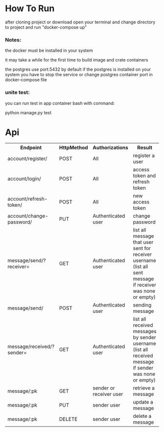 <h1>How To Run</h1>
<p>after cloning project or download open your terminal and 
change directory to project and run "docker-compose up" </p>
<h3>Notes:</h3>
<p>the docker must be installed in your system</p>
<p>it may take a while for the first time
to build image and crate containers</p>
<p>the postgres use port:5432 by default 
if the postgres is installed on your system you have to stop the service
or change postgres container port in docker-compose file</p>
<h3>unite test:</h3>
<p>you can run test in app container bash with command:</p>
<p>python manage.py test</p>

<h1>Api</h1>
<table>
    <tr>
        <th>Endpoint</th>
        <th>HttpMethod</th>
        <th>Authorizations</th>
        <th>Result</th>
    </tr>
    <tr>
        <td>account/register/</td>
        <td>POST</td>
        <td>All</td>
        <td>register a user</td>
    </tr>
    <tr>
        <tr>
        <td>account/login/</td>
        <td>POST</td>
        <td>All</td>
        <td>access token and refresh token</td>
    </tr>
    <tr>
        <tr>
        <td>account/refresh-token/</td>
        <td>POST</td>
        <td>All</td>
        <td>new access token </td>
    </tr>
    <tr>
        <tr>
        <td>account/change-password/</td>
        <td>PUT</td>
        <td>Authenticated user</td>
        <td>change password</td>
    </tr>
    <tr>
        <tr>
        <td>message/send/?receiver=</td>
        <td>GET</td>
        <td>Authenticated user</td>
        <td>list all message that user sent for receiver username
            (list all sent message if receiver was none or empty)</td>
    </tr>
    <tr>
        <tr>
        <td>message/send/</td>
        <td>POST</td>
        <td>Authenticated user</td>
        <td>sending message </td>
    </tr>
    <tr>
        <tr>
        <td>message/received/?sender=</td>
        <td>GET</td>
        <td>Authenticated user</td>
        <td>list all received messages by sender username
            (list all received message if sender was none or empty)</td>
    </tr>
    <tr>
        <tr>
        <td>message/:pk</td>
        <td>GET</td>
        <td>sender or receiver user</td>
        <td>retrieve a message </td>
    </tr>
    <tr>
        <tr>
        <td>message/:pk</td>
        <td>PUT</td>
        <td>sender user</td>
        <td>update a message </td>
    </tr>
    <tr>
        <tr>
        <td>message/:pk</td>
        <td>DELETE</td>
        <td>sender user</td>
        <td>delete a message </td>
    </tr>



</table>

